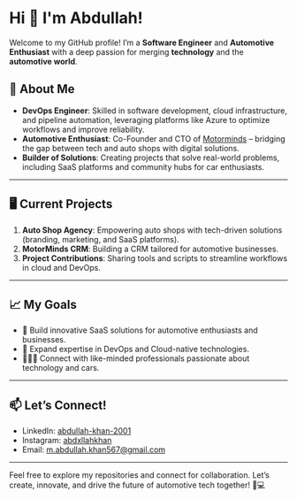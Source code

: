 # Hi 👋 I'm Abdullah!

Welcome to my GitHub profile! I’m a **Software Engineer** and **Automotive Enthusiast** with a deep passion for merging **technology** and the **automotive world**.

## 🚗 About Me  
- **DevOps Engineer**: Skilled in software development, cloud infrastructure, and pipeline automation, leveraging platforms like Azure to optimize workflows and improve reliability.  
- **Automotive Enthusiast**: Co-Founder and CTO of [Motorminds](https://motorminds.ca) – bridging the gap between tech and auto shops with digital solutions.  
- **Builder of Solutions**: Creating projects that solve real-world problems, including SaaS platforms and community hubs for car enthusiasts.  

---

## 🖥️ Current Projects
1. **Auto Shop Agency**: Empowering auto shops with tech-driven solutions (branding, marketing, and SaaS platforms).  
2. **MotorMinds CRM**: Building a CRM tailored for automotive businesses.  
3. **Project Contributions**: Sharing tools and scripts to streamline workflows in cloud and DevOps.

---

## 📈 My Goals
- 🔨 Build innovative SaaS solutions for automotive enthusiasts and businesses.  
- 🚀 Expand expertise in DevOps and Cloud-native technologies.  
- 🧑‍🤝‍🧑 Connect with like-minded professionals passionate about technology and cars.  

---

## 📫 Let’s Connect!
- LinkedIn: [abdullah-khan-2001](https://www.linkedin.com/in/abdullah-khan-2001/)
- Instagram: [abdxllahkhan](https://www.instagram.com/abdxllahkhan)  
- Email: [m.abdullah.khan567@gmail.com](mailto:m.abdullah.khan567@gmail.com)

---

Feel free to explore my repositories and connect for collaboration. Let’s create, innovate, and drive the future of automotive tech together! 🚗💻
